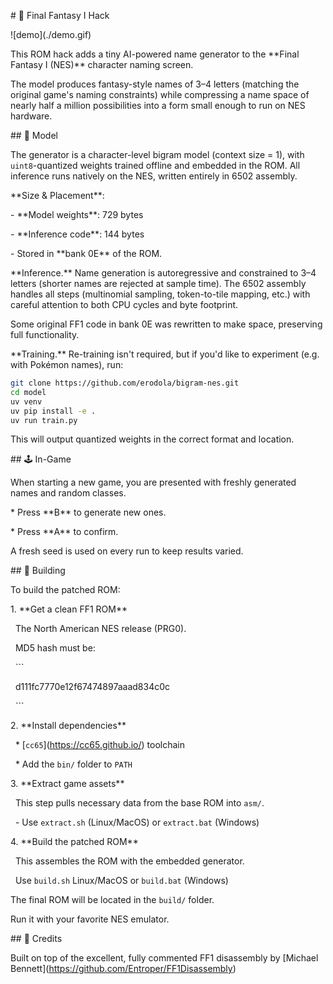 \# 🧙 Final Fantasy I Hack



!\[demo](./demo.gif)



This ROM hack adds a tiny AI-powered name generator to the \*\*Final Fantasy I (NES)\*\* character naming screen.



The model produces fantasy-style names of 3–4 letters (matching the original game's naming constraints) while compressing a name space of nearly half a million possibilities into a form small enough to run on NES hardware.



\## 🧠 Model



The generator is a character-level bigram model (context size = 1), with `uint8`-quantized weights trained offline and embedded in the ROM. All inference runs natively on the NES, written entirely in 6502 assembly.



\*\*Size \& Placement\*\*:



\- \*\*Model weights\*\*: 729 bytes

\- \*\*Inference code\*\*: 144 bytes

\- Stored in \*\*bank 0E\*\* of the ROM.



\*\*Inference.\*\* Name generation is autoregressive and constrained to 3–4 letters (shorter names are rejected at sample time). The 6502 assembly handles all steps (multinomial sampling, token-to-tile mapping, etc.) with careful attention to both CPU cycles and byte footprint.



Some original FF1 code in bank 0E was rewritten to make space, preserving full functionality.



\*\*Training.\*\* Re-training isn't required, but if you'd like to experiment (e.g. with Pokémon names), run:



```bash
git clone https://github.com/erodola/bigram-nes.git
cd model
uv venv
uv pip install -e .
uv run train.py
```



This will output quantized weights in the correct format and location.



\## 🕹️ In-Game



When starting a new game, you are presented with freshly generated names and random classes.



\* Press \*\*B\*\* to generate new ones.

\* Press \*\*A\*\* to confirm.



A fresh seed is used on every run to keep results varied.



\## 🔧 Building



To build the patched ROM:



1\. \*\*Get a clean FF1 ROM\*\*

&nbsp;  The North American NES release (PRG0).

&nbsp;  MD5 hash must be:



&nbsp;  ```

&nbsp;  d111fc7770e12f67474897aaad834c0c

&nbsp;  ```



2\. \*\*Install dependencies\*\*



&nbsp;  \* \[`cc65`](https://cc65.github.io/) toolchain

&nbsp;  \* Add the `bin/` folder to `PATH`



3\. \*\*Extract game assets\*\*

&nbsp;  This step pulls necessary data from the base ROM into `asm/`.



&nbsp;  - Use `extract.sh` (Linux/MacOS) or `extract.bat` (Windows)



4\. \*\*Build the patched ROM\*\*

&nbsp;  This assembles the ROM with the embedded generator.



   Use `build.sh` Linux/MacOS or `build.bat` (Windows)



The final ROM will be located in the `build/` folder.



Run it with your favorite NES emulator.



\## 🙏 Credits



Built on top of the excellent, fully commented FF1 disassembly by \[Michael Bennett](https://github.com/Entroper/FF1Disassembly)

